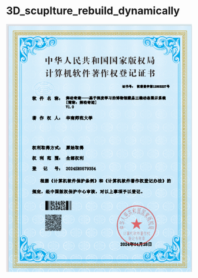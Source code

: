 # 3D_scuplture_rebuild_dynamically

![image](https://github.com/HugoLee99/3D_scuplture_rebuild_dynamically/blob/main/image.png)
